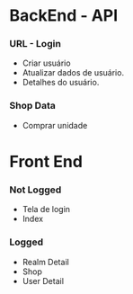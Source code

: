 # BackEnd - API

### URL - Login
- Criar usuário
- Atualizar dados de usuário.
- Detalhes do usuário.
	
### Shop Data
- Comprar unidade

# Front End

### Not Logged
- Tela de login
- Index

### Logged
- Realm Detail
- Shop
- User Detail
